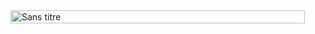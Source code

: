 <img width="471" height="21" alt="Sans titre" src="https://github.com/user-attachments/assets/0ff00d7d-0533-491b-9fd3-9519909d550e" />
